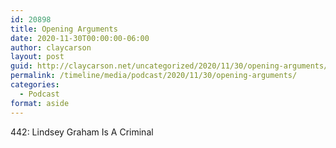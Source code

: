 ```yaml
---
id: 20898
title: Opening Arguments
date: 2020-11-30T00:00:00-06:00
author: claycarson
layout: post
guid: http://claycarson.net/uncategorized/2020/11/30/opening-arguments/
permalink: /timeline/media/podcast/2020/11/30/opening-arguments/
categories:
  - Podcast
format: aside
---
```

<div class="media-details">442: Lindsey Graham Is A Criminal</div>

<div class="media-creator"></div>

<div class="media-rating"></div>